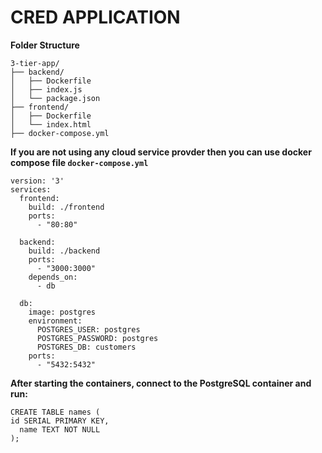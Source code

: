 # CRED APPLICATION

**Folder Structure**




```
3-tier-app/
├── backend/
│   ├── Dockerfile
│   ├── index.js
│   └── package.json
├── frontend/
│   ├── Dockerfile
│   └── index.html
├── docker-compose.yml
```

**If you are not using any cloud service provder then you can use docker compose file ```docker-compose.yml```**

```
version: '3'
services:
  frontend:
    build: ./frontend
    ports:
      - "80:80"

  backend:
    build: ./backend
    ports:
      - "3000:3000"
    depends_on:
      - db

  db:
    image: postgres
    environment:
      POSTGRES_USER: postgres
      POSTGRES_PASSWORD: postgres
      POSTGRES_DB: customers
    ports:
      - "5432:5432"

```


**After starting the containers, connect to the PostgreSQL container and run:**
```
CREATE TABLE names (
id SERIAL PRIMARY KEY,
  name TEXT NOT NULL
);
```
